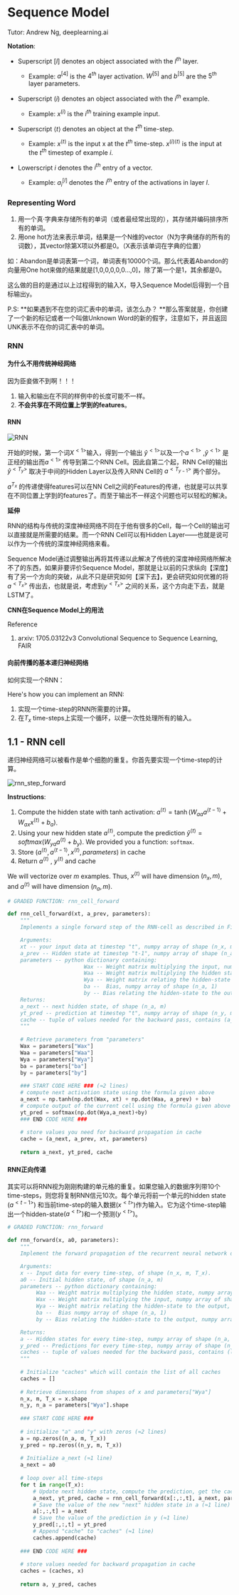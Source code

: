 # Sequence Model

Tutor: Andrew Ng, deeplearning.ai

**Notation**:

- Superscript $[l]$ denotes an object associated with the $l^{th}$ layer. 
    - Example: $a^{[4]}$ is the $4^{th}$ layer activation. $W^{[5]}$ and $b^{[5]}$ are the $5^{th}$ layer parameters.

- Superscript $(i)$ denotes an object associated with the $i^{th}$ example. 
    - Example: $x^{(i)}$ is the $i^{th}$ training example input.

- Superscript $\langle t \rangle$ denotes an object at the $t^{th}$ time-step. 
    - Example: $x^{\langle t \rangle}$ is the input x at the $t^{th}$ time-step. $x^{(i)\langle t \rangle}$ is the input at the $t^{th}$ timestep of example $i$.

- Lowerscript $i$ denotes the $i^{th}$ entry of a vector.
    - Example: $a^{[l]}_i$ denotes the $i^{th}$ entry of the activations in layer $l$.


### Representing Word

1. 用一个真·字典来存储所有的单词（或者最经常出现的），其存储并编码排序所有的单词。
2. 用one hot方法来表示单词，结果是一个N维的vector（N为字典储存的所有的词数），其vector除第X项以外都是0。（X表示该单词在字典的位置）

如：Abandon是单词表第一个词，单词表有10000个词。那么代表着Abandon的向量用One hot来做的结果就是[1,0,0,0,0,0...,0]，除了第一个是1，其余都是0。

这么做的目的是通过以上过程得到的输入X，导入Sequence Model后得到一个目标输出y。

P.S: **如果遇到不在您的词汇表中的单词，该怎么办？ **那么答案就是，你创建了一个新的标记或者一个叫做Unknown Word的新的假字，注意如下，并且返回UNK表示不在你的词汇表中的单词。

### RNN

#### 为什么不用传统神经网络

因为臣妾做不到啊！！！

1. 输入和输出在不同的样例中的长度可能不一样。
2. **不会共享在不同位置上学到的features**。

#### RNN

![RNN](image\RNN.png)

开始的时候，第一个词$X^{<1>}$输入，得到一个输出 $\hat{y}^{<1>}$以及一个$a^{<1>}$ ,$\hat{y}^{<1>}$ 是正经的输出而$a^{<1>}$ 传导到第二个RNN Cell。因此自第二个起，RNN Cell的输出 $\hat{y}^{<T_y>}$ 取决于中间的Hidden Layer以及传入RNN Cell的 $a^{<T_{y-1}>}$ 两个部分。	

$a^{T_x}$ 的传递使得features可以在NN Cell之间的Features的传递，也就是可以共享在不同位置上学到的features了。而至于输出不一样这个问题也可以轻松的解决。

**延伸**

RNN的结构与传统的深度神经网络不同在于他有很多的Cell，每一个Cell的输出可以直接就是所需要的结果。而一个RNN Cell可以有Hidden Layer——也就是说可以作为一个传统的深度神经网络来看。

Sequence Model通过调整输出再将其传递以此解决了传统的深度神经网络所解决不了的东西，如果非要评价Sequence Model，那就是让以前的只求纵向【深度】有了另一个方向的突破，从此不只是研究如何【深下去】，更会研究如何优雅的将$a^{<T_x>}$ 传出去，也就是说，考虑到$y^{<T_x>}$ 之间的关系，这个方向走下去，就是LSTM了。

**CNN在Sequence Model上的用法**

Reference

1. arxiv: 1705.03122v3 Convolutional Sequence to Sequence Learning, FAIR

#### 向前传播的基本递归神经网络

如何实现一个RNN：

Here's how you can implement an RNN: 

1. 实现一个time-step的RNN所需要的计算。
2. 在$T_x$ time-steps上实现一个循环，以便一次性处理所有的输入。

## 1.1 - RNN cell

递归神经网络可以被看作是单个细胞的重复。你首先要实现一个time-step的计算。

![rnn_step_forward](image\rnn_step_forward.png)

**Instructions**:
1. Compute the hidden state with tanh activation: $a^{\langle t \rangle} = \tanh(W_{aa} a^{\langle t-1 \rangle} + W_{ax} x^{\langle t \rangle} + b_a)$.
2. Using your new hidden state $a^{\langle t \rangle}$, compute the prediction $\hat{y}^{\langle t \rangle} = softmax(W_{ya} a^{\langle t \rangle} + b_y)$. We provided you a function: `softmax`.
3. Store $(a^{\langle t \rangle}, a^{\langle t-1 \rangle}, x^{\langle t \rangle}, parameters)$ in cache
4. Return $a^{\langle t \rangle}$ , $y^{\langle t \rangle}$ and cache

We will vectorize over $m$ examples. Thus, $x^{\langle t \rangle}$ will have dimension $(n_x,m)$, and $a^{\langle t \rangle}$ will have dimension $(n_a,m)$. 

```python
# GRADED FUNCTION: rnn_cell_forward

def rnn_cell_forward(xt, a_prev, parameters):
    """
    Implements a single forward step of the RNN-cell as described in Figure (2)

    Arguments:
    xt -- your input data at timestep "t", numpy array of shape (n_x, m).
    a_prev -- Hidden state at timestep "t-1", numpy array of shape (n_a, m)
    parameters -- python dictionary containing:
                        Wax -- Weight matrix multiplying the input, numpy array of shape (n_a, n_x)
                        Waa -- Weight matrix multiplying the hidden state, numpy array of shape (n_a, n_a)
                        Wya -- Weight matrix relating the hidden-state to the output, numpy array of shape (n_y, n_a)
                        ba --  Bias, numpy array of shape (n_a, 1)
                        by -- Bias relating the hidden-state to the output, numpy array of shape (n_y, 1)
    Returns:
    a_next -- next hidden state, of shape (n_a, m)
    yt_pred -- prediction at timestep "t", numpy array of shape (n_y, m)
    cache -- tuple of values needed for the backward pass, contains (a_next, a_prev, xt, parameters)
    """
    
    # Retrieve parameters from "parameters"
    Wax = parameters["Wax"]
    Waa = parameters["Waa"]
    Wya = parameters["Wya"]
    ba = parameters["ba"]
    by = parameters["by"]
    
    ### START CODE HERE ### (≈2 lines)
    # compute next activation state using the formula given above
    a_next = np.tanh(np.dot(Wax, xt) + np.dot(Waa, a_prev) + ba)
    # compute output of the current cell using the formula given above
    yt_pred = softmax(np.dot(Wya,a_next)+by)
    ### END CODE HERE ###
    
    # store values you need for backward propagation in cache
    cache = (a_next, a_prev, xt, parameters)
    
    return a_next, yt_pred, cache
```

#### RNN正向传递

其实可以将RNN视为刚刚构建的单元格的重复。如果您输入的数据序列带10个time-steps，则您将复制RNN信元10次。每个单元将前一个单元的hidden state $(a^{<t-1>})$ 和当前time-step的输入数据$(x^{<t>})$作为输入。它为这个time-step输出一个hidden-state$(a^{<t>})$和一个预测$(y^{<t>})$。

```python
# GRADED FUNCTION: rnn_forward

def rnn_forward(x, a0, parameters):
    """
    Implement the forward propagation of the recurrent neural network described in Figure (3).

    Arguments:
    x -- Input data for every time-step, of shape (n_x, m, T_x).
    a0 -- Initial hidden state, of shape (n_a, m)
    parameters -- python dictionary containing:
         Waa -- Weight matrix multiplying the hidden state, numpy array of shape (n_a, n_a)
         Wax -- Weight matrix multiplying the input, numpy array of shape (n_a, n_x)
         Wya -- Weight matrix relating the hidden-state to the output, numpy array of shape (n_y, n_a)
         ba --  Bias numpy array of shape (n_a, 1)
         by -- Bias relating the hidden-state to the output, numpy array of shape (n_y, 1)

    Returns:
    a -- Hidden states for every time-step, numpy array of shape (n_a, m, T_x)
    y_pred -- Predictions for every time-step, numpy array of shape (n_y, m, T_x)
    caches -- tuple of values needed for the backward pass, contains (list of caches, x)
    """
    
    # Initialize "caches" which will contain the list of all caches
    caches = []
    
    # Retrieve dimensions from shapes of x and parameters["Wya"]
    n_x, m, T_x = x.shape
    n_y, n_a = parameters["Wya"].shape
    
    ### START CODE HERE ###
    
    # initialize "a" and "y" with zeros (≈2 lines)
    a = np.zeros((n_a, m, T_x))
    y_pred = np.zeros((n_y, m, T_x))
    
    # Initialize a_next (≈1 line)
    a_next = a0
    
    # loop over all time-steps
    for t in range(T_x):
        # Update next hidden state, compute the prediction, get the cache (≈1 line)
        a_next, yt_pred, cache = rnn_cell_forward(x[:,:,t], a_next, parameters)
        # Save the value of the new "next" hidden state in a (≈1 line)
        a[:,:,t] = a_next
        # Save the value of the prediction in y (≈1 line)
        y_pred[:,:,t] = yt_pred
        # Append "cache" to "caches" (≈1 line)
        caches.append(cache)
        
    ### END CODE HERE ###
    
    # store values needed for backward propagation in cache
    caches = (caches, x)
    
    return a, y_pred, caches
```

